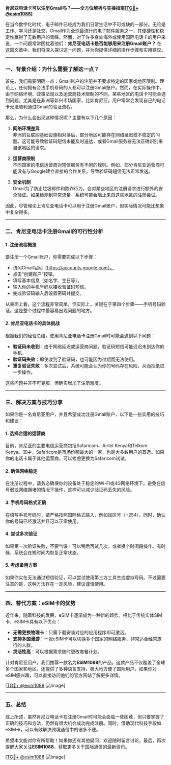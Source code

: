 **肯尼亚电话卡可以注册Gmail吗？——全方位解析与实操指南[[TG💪+ @esim1088](https://t.me/s/esim1088)]**

在当今数字化时代，电子邮件已经成为我们日常生活中不可或缺的一部分。无论是工作、学习还是社交，Gmail作为全球最流行的电子邮件服务之一，其便捷性和稳定性赢得了无数用户的青睐。然而，对于许多身处海外或使用国际电话卡的用户来说，一个问题常常困扰着他们：**肯尼亚电话卡是否能够用来注册Gmail账户？** 在这篇文章中，我们将深入探讨这一问题，并为你提供详细的操作步骤和实用建议。

---

### 一、背景介绍：为什么需要了解这一点？

首先，我们需要明确一点：Gmail账户的注册并不要求特定的国家或地区限制。理论上，任何拥有合法手机号码的人都可以注册Gmail账户。然而，在实际操作中，由于网络环境、政策法规以及运营商技术限制的不同，某些地区的电话卡可能会遇到问题。尤其是在非洲等新兴市场国家，比如肯尼亚，用户常常会发现自己的电话卡无法顺利通过Gmail的验证流程。

那么，为什么会出现这种情况呢？主要有以下几个原因：

1. **网络环境差异**  
   非洲的互联网基础设施相对落后，部分地区可能存在网络延迟或不稳定的问题。这可能导致验证码短信未能及时送达，或者Gmail服务器无法正确识别来自该地区的请求。

2. **运营商限制**  
   不同国家的电信运营商对短信服务有不同的规则。例如，部分肯尼亚运营商可能没有与Google建立直接的合作关系，导致验证码短信无法正常发送。

3. **安全机制**  
   Gmail为了防止垃圾邮件和欺诈行为，会对某些地区的注册请求进行额外的安全验证。如果检测到异常流量，系统可能会阻止来自这些地区的注册尝试。

因此，尽管理论上肯尼亚电话卡可以用于注册Gmail账户，但实际情况可能比想象中复杂得多。

---

### 二、肯尼亚电话卡注册Gmail的可行性分析

#### 1. 注册流程概览
要注册一个Gmail账户，你需要完成以下步骤：
- 访问Gmail官网（https://accounts.google.com）。
- 点击“创建账户”按钮。
- 填写基本信息（如名字、生日等）。
- 输入你的手机号码以接收验证码短信。
- 完成验证码输入后设置密码并提交。

从表面上看，这个流程非常简单，但实际上，关键在于第四个步骤——手机号码验证。这是整个过程中最容易出现问题的地方。

#### 2. 肯尼亚电话卡的具体挑战
根据我们的经验总结，使用肯尼亚电话卡注册Gmail时可能会遇到以下问题：
- **验证码未收到**：由于网络延迟或运营商问题，验证码短信可能迟迟未到达你的手机。
- **验证码失效**：即使收到了验证码，也可能因为过期而无法使用。
- **重复验证失败**：多次尝试后，系统可能会认为你的号码存在风险，从而拒绝进一步操作。

这些问题并非不可克服，但确实增加了注册难度。

---

### 三、解决方案与技巧分享

如果你是一名肯尼亚用户，并且希望成功注册Gmail账户，以下是一些实用的技巧和建议：

#### 1. 选择合适的运营商
目前，肯尼亚的主要电信运营商包括Safaricom、Airtel Kenya和Telkom Kenya。其中，Safaricom是市场份额最大的一家，也是大多数用户的首选。如果你的电话卡属于其他运营商，可以考虑更换为Safaricom试试。

#### 2. 确保网络稳定
在注册过程中，请务必确保你的设备处于稳定的Wi-Fi或4G网络环境下。避免在信号弱或网络拥堵的情况下操作，这样可以减少验证码丢失的风险。

#### 3. 手机号码格式正确
在填写手机号码时，请严格按照国际格式输入，例如加区号（+254）。同时，确认你的号码已经激活并且可以正常使用。

#### 4. 尝试多次验证
如果第一次验证失败，不要气馁！可以稍后再试几次，或者换个时间段操作。有时候，系统会在短时间内恢复正常状态。

#### 5. 考虑备用方案
如果你实在无法通过短信验证，可以尝试使用第三方工具生成虚拟号码。不过需要注意的是，这种方法存在一定风险，建议谨慎使用。

---

### 四、替代方案：eSIM卡的优势

近年来，随着科技的发展，eSIM卡逐渐成为一种新的趋势。相比于传统实体SIM卡，eSIM卡具有以下优点：
- **无需更换物理卡**：只需下载安装对应的应用程序即可激活。
- **支持多国漫游**：一张eSIM卡可以切换多个国家的网络服务，非常适合经常旅行的人群。
- **灵活性高**：可以根据需求随时更改套餐计划。

针对肯尼亚用户，我们推荐一款名为**ESIM1088**的产品。这款产品不仅覆盖了全球多个国家和地区，还提供了多种语言支持，极大地方便了国际用户。如果你对eSIM感兴趣，可以直接访问他们的官方网站了解更多详情。

[[TG💪+ @esim1088](https://t.me/s/esim1088) ![Image](https://i.postimg.cc/4NQfJmqS/Snipaste-2025-05-13-00-14-12.png)]

---

### 五、总结

综上所述，虽然肯尼亚电话卡在注册Gmail时可能会面临一些困难，但只要掌握了正确的技巧和方法，仍然有很大机会成功完成注册。同时，借助现代科技手段如eSIM卡，可以有效解决跨境通信中的诸多不便。

希望本文能对你有所帮助！如果你还有其他疑问，欢迎随时留言讨论。最后，再次提醒大家关注**ESIM1088**，获取更多关于国际通信的最新资讯。

[[TG💪+ @esim1088](https://t.me/s/esim1088) ![Image](https://i.postimg.cc/4NQfJmqS/Snipaste-2025-05-13-00-14-12.png)]
